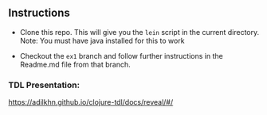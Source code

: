 Instructions
--

- Clone this repo. This will give you the `lein` script in the current directory. Note: You must have java installed for this to work

- Checkout the `ex1` branch and follow further instructions in the Readme.md file from that branch. 


### TDL Presentation:
https://adilkhn.github.io/clojure-tdl/docs/reveal/#/
